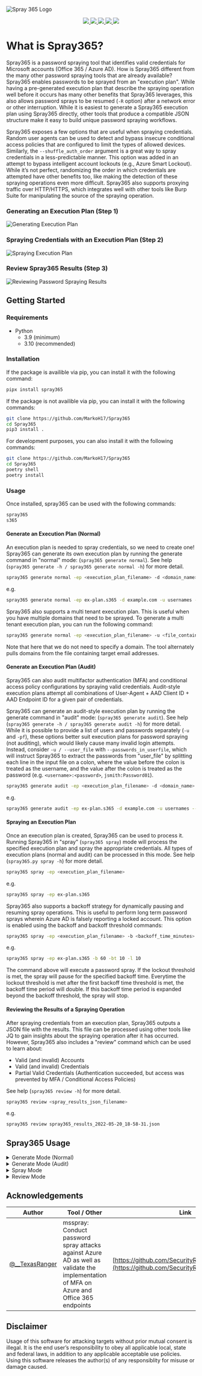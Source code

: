 ![Spray 365 Logo](screenshots/spray365_logo.png)

<p align="center">
  <a href="https://github.com/MarkoH17/Spray365/releases/latest">
    <img src="https://img.shields.io/github/v/tag/markoh17/spray365?label=latest&style=flat-square">
  </a>
  <a href="https://github.com/MarkoH17/Spray365/stargazers">
    <img src="https://img.shields.io/github/stars/MarkoH17/Spray365?&style=flat-square">
  </a>
  <a href="https://github.com/MarkoH17/Spray365/network/members">
    <img src="https://img.shields.io/github/forks/MarkoH17/Spray365?&style=flat-square">
  </a>
  <a href="https://github.com/MarkoH17/Spray365/blob/main/LICENSE">
    <img src="https://img.shields.io/github/license/MarkoH17/Spray365?&style=flat-square">
  </a>
  <a href="https://github.com/MarkoH17/Spray365/blob/main/spray365">
    <img src="https://img.shields.io/github/languages/top/markoh17/spray365?style=flat-square">
  </a>
  <br>
</p>

# What is Spray365?
Spray365 is a password spraying tool that identifies valid credentials for Microsoft accounts (Office 365 / Azure AD). How is Spray365 different from the many other password spraying tools that are already available? Spray365 enables passwords to be sprayed from an "execution plan". While having a pre-generated execution plan that describe the spraying operation well before it occurs has many other benefits that Spray365 leverages, this also allows password sprays to be resumed (`-R` option) after a network error or other interruption. While it is easiest to generate a Spray365 execution plan using Spray365 directly, other tools that produce a compatible JSON structure make it easy to build unique password spraying workflows. 

Spray365 exposes a few options that are useful when spraying credentials. Random user agents can be used to detect and bypass insecure conditional access policies that are configured to limit the types of allowed devices. Similarly, the `--shuffle_auth_order` argument is a great way to spray credentials in a less-predictable manner. This option was added in an attempt to bypass intelligent account lockouts (e.g., Azure Smart Lockout). While it’s not perfect, randomizing the order in which credentials are attempted have other benefits too, like making the detection of these spraying operations even more difficult. Spray365 also supports proxying traffic over HTTP/HTTPS, which integrates well with other tools like Burp Suite for manipulating the source of the spraying operation.

### Generating an Execution Plan (Step 1)
![Generating Execution Plan](screenshots/demo_generate.png)

### Spraying Credentials with an Execution Plan (Step 2)
![Spraying Execution Plan](screenshots/demo_spray.png)

### Review Spray365 Results (Step 3)
![Reviewing Password Spraying Results](screenshots/demo_review.png)

## Getting Started

### Requirements
 - Python
   - 3.9 (minimum)
   - 3.10 (recommended)

### Installation
If the package is availible via pip, you can install it with the following command:

```bash
pipx install spray365
```

If the package is not availible via pip, you can install it with the following commands:

```bash
git clone https://github.com/MarkoH17/Spray365
cd Spray365
pip3 install .
```

For development purposes, you can also install it with the following commands:

```bash
git clone https://github.com/MarkoH17/Spray365
cd Spray365
poetry shell
poetry install
```

### Usage

Once installed, spray365 can be used with the following commands:

```bash
spray365
s365
```

#### Generate an Execution Plan (Normal)
An execution plan is needed to spray credentials, so we need to create one! Spray365 can generate its own execution plan by running the generate command in "normal" mode: (`spray365 generate normal`). See help (`spray365 generate -h / spray365 generate normal -h`) for more detail.
```bash
spray365 generate normal -ep <execution_plan_filename> -d <domain_name> -u <file_containing_usernames> -pf <file_containing_passwords>

```
e.g.
```bash
spray365 generate normal -ep ex-plan.s365 -d example.com -u usernames -pf passwords
```

Spray365 also supports a multi tenant execution plan. This is useful when you have multiple domains that need to be sprayed. To generate a multi tenant execution plan, you can run the following command:

```bash
spray365 generate normal -ep <execution_plan_filename> -u <file_containing_emails> -pf <file_containing_passwords> -ep ex-plan.s365 -mt
```

Note that here that we do not need to specify a domain. The tool alternately pulls domains from the file containing target email addresses.

#### Generate an Execution Plan (Audit)
Spray365 can also audit multifactor authentication (MFA) and conditional access policy configurations by spraying valid credentials. Audit-style execution plans attempt all combinations of User-Agent + AAD Client ID + AAD Endpoint ID for a given pair of credentials.

Spray365 can generate an audit-style execution plan by running the generate command in "audit" mode: (`spray365 generate audit`). See help (`spray365 generate -h / spray365 generate audit -h`) for more detail. While it is possible to provide a list of users and passwords separately (`-u` and `-pf`), these options better suit execution plans for password spraying (not auditing), which would likely cause many invalid login attempts. Instead, consider `-u / --user_file` with `--passwords_in_userfile`, which will instruct Spray365 to extract the passwords from "user_file" by splitting each line in the input file on a colon, where the value before the colon is treated as the username, and the value after the colon is treated as the password (e.g. `<username>:<password>`, `jsmith:Password01`). 

```bash
spray365 generate audit -ep <execution_plan_filename> -d <domain_name> -u <file_containing_usernames_and_passwords> --passwords_in_userfile
```
e.g.
```bash
spray365 generate audit -ep ex-plan.s365 -d example.com -u usernames --passwords_in_userfile
```

#### Spraying an Execution Plan
Once an execution plan is created, Spray365 can be used to process it. Running Spray365 in "spray" (`spray365 spray`) mode will process the specified execution plan and spray the appropriate credentials. All types of execution plans (normal and audit) can be processed in this mode. See help (`spray365.py spray -h`) for more detail.
```bash
spray365 spray -ep <execution_plan_filename>
```
e.g.
```bash
spray365 spray -ep ex-plan.s365
```

Spray365 also supports a backoff strategy for dynamically pausing and resuming spray operations. This is useful to perform long term password sprays wherein Azure AD is falsely reporting a locked account. This option is enabled using the backoff and backoff threshold commands:
  
  ```bash
  spray365 spray -ep <execution_plan_filename> -b <backoff_time_minutes> -bt <backoff_threshold> -l <lockout>
  ```

  e.g.
  ```bash
  spray365 spray -ep ex-plan.s365 -b 60 -bt 10 -l 10
  ```

The command above will execute a password spray. If the lockout threshold is met, the spray will pause for the specified backoff time. Everytime the lockout threshold is met after the first backoff time threshold is met, the backoff time period will double. If this backoff time period is expanded beyond the backoff threshold, the spray will stop.


#### Reviewing the Results of a Spraying Operation
After spraying credentials from an execution plan, Spray365 outputs a JSON file with the results. This file can be processed using other tools like JQ to gain insights about the spraying operation after it has occurred. However, Spray365 also includes a "review" command which can be used to learn about:
 - Valid (and invalid) Accounts
 - Valid (and invalid) Credentials
 - Partial Valid Credentials (Authentication succeeded, but access was prevented by MFA / Conditional Access Policies)

See help (`spray365 review -h`) for more detail.
```bash
spray365 review <spray_results_json_filename>
```
e.g.
```bash
spray365 review spray365_results_2022-05-20_18-58-31.json
```

## Spray365 Usage

<details>
  <summary>Generate Mode (Normal)</summary>
  
  ```
Usage: spray365 generate normal [OPTIONS]

  Generate a vanilla (normal) execution plan

Options:
  -ep, --execution_plan           File path where execution plan should be
                                  saved  [required]
  -d, --domain                    Office 365 domain to authenticate against
  --delay                         Delay in seconds to wait between
                                  authentication attempts  [default: 30]
  -mD, --min_loop_delay           Minimum time to wait between authentication
                                  attempts for a given user. This option takes
                                  into account the time one spray iteration
                                  will take, so a pre-authentication delay may
                                  not occur every time  [default: 0]
  User options: 
    -u, --user_file               File containing usernames to spray (one per
                                  line without domain)  [required]
  Password options: [mutually_exclusive, required]
    -p, --password                Password to spray
    -pf, --password_file          File containing passwords to spray (one per
                                  line)
    --passwords_in_userfile       Extract passwords from user_file (colon
                                  separated)
  Authentication options: 
    -cID, --aad_client            Client ID used during authentication. Leave
                                  unspecified for random selection, or provide
                                  a comma-separated string
    -eID, --aad_endpoint          Endpoint ID used during authentication.
                                  Leave unspecified for random selection, or
                                  provide a comma-separated string
  User Agent options: [mutually_exclusive]
    -cUA, --custom_user_agent     Set custom user agent for authentication
                                  requests
    -rUA, --random_user_agent     Randomize user agent for authentication
                                  requests  [default: True]
  Shuffle options: [all_or_none]
    -S, --shuffle_auth_order      Shuffle order of authentication attempts so
                                  that each iteration (User1:Pass1,
                                  User2:Pass1, User3:Pass1) will be sprayed in
                                  a random order with a random arrangement of
                                  passwords, e.g (User4:Pass16, User13:Pass25,
                                  User19:Pass40). Be aware this option
                                  introduces the possibility that the time
                                  between consecutive authentication attempts
                                  for a given user may occur DELAY seconds
                                  apart. Consider using the-
                                  mD/--min_loop_delay option to enforce a
                                  minimum delay between authentication
                                  attempts for any given user.
    -SO, --shuffle_optimization_attempts 
                                  [default: 10]
  Multi-tenant options: [all_or_none]
    -mt, --multi_tenant           Use multi-tenant mode. Support reading
                                  domain from user file on generation
  -h, --help                      Show this message and exit.
```
</details>

<details>
  <summary>Generate Mode (Audit)</summary>
  
  ```
Usage: spray365 generate audit [OPTIONS]

  Generate an execution plan to identify flaws in MFA / Conditional Access Policies. This works best with with known credentials.

Options:
  -ep, --execution_plan           File path where execution plan should be saved  [required]
  -d, --domain                    Office 365 domain to authenticate against  [required]
  --delay                         Delay in seconds to wait between authentication attempts  [default: 30]
  -mD, --min_loop_delay           Minimum time to wait between authentication attempts for a given user. This option takes into account the time one spray iteration will take, so a pre-authentication delay may not occur every time  [default: 0]

  User options:
    -u, --user_file               File containing usernames to spray (one per line without domain)  [required]

  Password options: [mutually_exclusive, required]
    -p, --password                Password to spray
    -pf, --password_file          File containing passwords to spray (one per line)
    --passwords_in_userfile       Extract passwords from user_file (colon separated)

  Shuffle options: [all_or_none]
    -S, --shuffle_auth_order      Shuffle order of authentication attempts so that each iteration (User1:Pass1, User2:Pass1, User3:Pass1) will be sprayed in a random order with a random arrangement of passwords, e.g (User4:Pass16, User13:Pass25, User19:Pass40). Be aware this option introduces the possibility that the time between consecutive authentication attempts for a given user may occur DELAY seconds apart. Consider using the-mD/--min_loop_delay option to enforce a minimum delay between authentication attempts for any given user.
    -SO, --shuffle_optimization_attempts [default: 10]

  -h, --help                      Show this message and exit.
```
</details>

<details>
  <summary>Spray Mode</summary>
  
  ```
  Usage: spray365 spray [OPTIONS]

  Password spray user accounts using an existing execution plan

Options:
  -ep, --execution_plan         File path to execution plan  [required]
  -l, --lockout                 Number of account lockouts to observe before
                                aborting spraying session (disable with 0)
                                [default: 5]
  -b, --backoff                 Backoff time in minutes
  -bt, --backoff_threshold      Backoff threshold
  -R, --resume_index            Resume spraying passwords from this position
                                in the execution plan  [x>=1]
  -i, --ignore_success          Ignore successful authentication attempts for
                                users and continue to spray credentials.
                                Setting this flag will enable spraying
                                credentials for users even if Spray365 has
                                already identified valid credentials.
  Proxy options: [all_or_none]
    -x, --proxy                 HTTP Proxy URL (format:
                                http[s]://proxy.address:port)
    -k, --insecure              Disable HTTPS certificate verification
  -h, --help                    Show this message and exit.
```
</details>

<details>
  <summary>Review Mode</summary>
  
  ```
Usage: spray365 review [OPTIONS] RESULTS

  View data from password spraying results to identify valid accounts and more

Options:
  --show_invalid_creds
  --show_invalid_users

  -h, --help            Show this message and exit.
```
</details>

## Acknowledgements
| Author | Tool / Other | Link |
| --- | --- | --- |
| [@__TexasRanger](https://twitter.com/__TexasRanger) | msspray: Conduct password spray attacks against Azure AD as well as validate the implementation of MFA on Azure and Office 365 endpoints | [https://github.com/SecurityRiskAdvisors/msspray](https://github.com/SecurityRiskAdvisors/msspray)

## Disclaimer
Usage of this software for attacking targets without prior mutual consent is illegal. It is the end user’s responsibility to obey all applicable local, state and federal laws, in addition to any applicable acceptable use policies. Using this software releases the author(s) of any responsiblity for misuse or damage caused.
